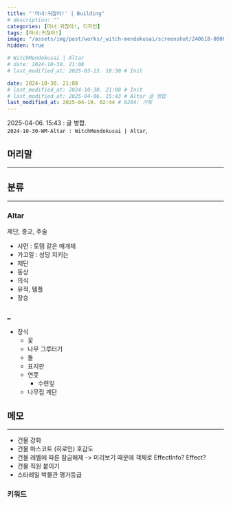 ```yaml
---
title: "'마녀:귀찮아!' | Building"
# description: ""
categories: [마녀:귀찮아!, 디자인]
tags: [마녀:귀찮아!]
image: "/assets/img/post/works/_witch-mendokusai/screenshot/240618-000000.png"
hidden: true

# WitchMendokusai | Altar
# date: 2024-10-30. 21:08
# last_modified_at: 2025-03-23. 18:30 # Init

date: 2024-10-30. 21:08
# last_modified_at: 2024-10-30. 21:08 # Init
# last_modified_at: 2025-04-06. 15:43 # Altar 글 병합
last_modified_at: 2025-04-19. 02:44 # 0204: 기획
---
```


2025-04-06. 15:43 : 글 병합.  
`2024-10-30-WM-Altar : WitchMendokusai | Altar`,  

## 머리말

---

## 분류

---

### Altar

제단, 종교, 주술  

- 샤먼 : 토템 같은 매개체
- 가고일 : 성당 지키는
- 제단
- 동상
- 의식
- 유적, 템플
- 장승

### _

- 장식
  - 꽃
  - 나무 그루터기
  - 돌
  - 표지판
  - 연못
    - 수련잎
  - 나무집 계단

## 메모

---

- 건물 강화
- 건물 마스코트 (히로인) 호감도
- 건물 레벨에 따른 잠금해제 -> 미리보기 때문에 객체로 EffectInfo? Effect?
- 건물 직원 붙이기
- 스타레일 박물관 평가등급

### 키워드
